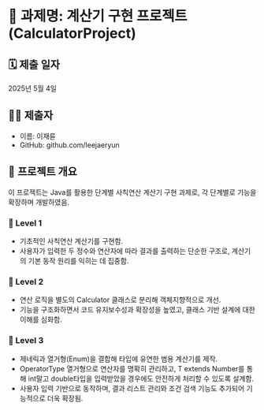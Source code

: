 # 📘 과제명: 계산기 구현 프로젝트 (CalculatorProject)

## 🗓 제출 일자
2025년 5월 4일

## 🙋‍♂️ 제출자
- 이름: 이재륜
- GitHub: github.com/leejaeryun

## 📌 프로젝트 개요
이 프로젝트는 Java를 활용한 단계별 사칙연산 계산기 구현 과제로, 각 단계별로 기능을 확장하며 개발하였음.

### 🔹 Level 1
- 기초적인 사칙연산 계산기를 구현함.
- 사용자가 입력한 두 정수와 연산자에 따라 결과를 출력하는 단순한 구조로, 계산기의 기본 동작 원리를 익히는 데 집중함.

### 🔹 Level 2
- 연산 로직을 별도의 Calculator 클래스로 분리해 객체지향적으로 개선.
- 기능을 구조화하면서 코드 유지보수성과 확장성을 높였고, 클래스 기반 설계에 대한 이해를 심화함.

### 🔹 Level 3
- 제네릭과 열거형(Enum)을 결합해 타입에 유연한 범용 계산기를 제작.
- OperatorType 열거형으로 연산자를 명확히 관리하고, T extends Number를 통해 int말고 double타입을 입력받았을 경우에도 안전하게 처리할 수 있도록 설계함.
- 사용자 입력 기반으로 동작하며, 결과 리스트 관리와 조건 검색 기능도 추가되어 기능적으로 더욱 확장됨.
